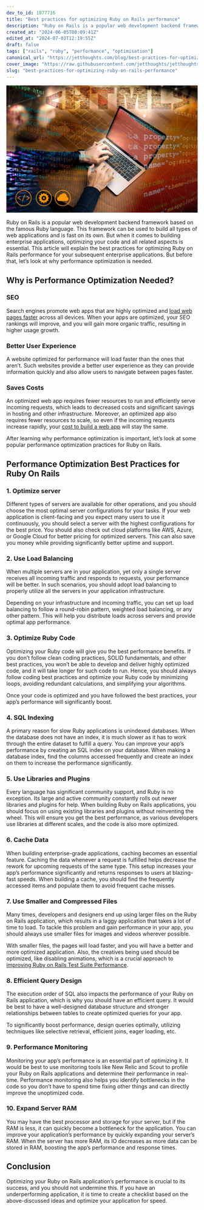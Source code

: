 ```yaml
---
dev_to_id: 1877716
title: "Best practices for optimizing Ruby on Rails performance"
description: "Ruby on Rails is a popular web development backend framework based on the famous Ruby language...."
created_at: "2024-06-05T08:09:41Z"
edited_at: "2024-07-03T12:19:55Z"
draft: false
tags: ["rails", "ruby", "performance", "optimisation"]
canonical_url: "https://jetthoughts.com/blog/best-practices-for-optimizing-ruby-on-rails-performance/"
cover_image: "https://raw.githubusercontent.com/jetthoughts/jetthoughts.github.io/master/static/assets/img/blog/best-practices-for-optimizing-ruby-on-rails-performance/cover.jpeg"
slug: "best-practices-for-optimizing-ruby-on-rails-performance"
---
```

![Best practices for optimizing Ruby on Rails performance](https://raw.githubusercontent.com/jetthoughts/jetthoughts.github.io/master/static/assets/img/blog/best-practices-for-optimizing-ruby-on-rails-performance/file_0.jpeg)

Ruby on Rails is a popular web development backend framework based on the famous Ruby language. This framework can be used to build all types of web applications and is fast on its own. But when it comes to building enterprise applications, optimizing your code and all related aspects is essential. This article will explain the best practices for optimizing Ruby on Rails performance for your subsequent enterprise applications. But before that, let’s look at why performance optimization is needed.

## Why is Performance Optimization Needed?

### **SEO**

Search engines promote web apps that are highly optimized and [load web pages faster](https://jtway.co/load-web-page-in-less-than-one-second-145bbfecff12) across all devices. When your apps are optimized, your SEO rankings will improve, and you will gain more organic traffic, resulting in higher usage growth.

### **Better User Experience**

A website optimized for performance will load faster than the ones that aren’t. Such websites provide a better user experience as they can provide information quickly and also allow users to navigate between pages faster.

### **Saves Costs**

An optimized web app requires fewer resources to run and efficiently serve incoming requests, which leads to decreased costs and significant savings in hosting and other infrastructure. Moreover, an optimized app also requires fewer resources to scale, so even if the incoming requests increase rapidly, your [cost to build a web app](https://www.esparkinfo.com/blog/web-application-development-cost.html) will stay the same.

After learning why performance optimization is important, let’s look at some popular performance optimization practices for Ruby on Rails.

## Performance Optimization Best Practices for Ruby On Rails

### **1. Optimize server**

Different types of servers are available for other operations, and you should choose the most optimal server configurations for your tasks. If your web application is client-facing and you expect many users to use it continuously, you should select a server with the highest configurations for the best price. You should also check out cloud platforms like AWS, Azure, or Google Cloud for better pricing for optimized servers. This can also save you money while providing significantly better uptime and support.

### **2. Use Load Balancing**

When multiple servers are in your application, yet only a single server receives all incoming traffic and responds to requests, your performance will be better. In such scenarios, you should adopt load balancing to properly utilize all the servers in your application infrastructure.

Depending on your infrastructure and incoming traffic, you can set up load balancing to follow a round-robin pattern, weighted load balancing, or any other pattern. This will help you distribute loads across servers and provide optimal app performance.

### **3. Optimize Ruby Code**

Optimizing your Ruby code will give you the best performance benefits. If you don’t follow clean coding practices, SOLID fundamentals, and other best practices, you won’t be able to develop and deliver highly optimized code, and it will take longer for such code to run. Hence, you should always follow coding best practices and optimize your Ruby code by minimizing loops, avoiding redundant calculations, and simplifying your algorithms.

Once your code is optimized and you have followed the best practices, your app’s performance will significantly boost.

### **4. SQL Indexing**

A primary reason for slow Ruby applications is unindexed databases. When the database does not have an index, it is much slower as it has to work through the entire dataset to fulfill a query. You can improve your app’s performance by creating an SQL index on your database. When making a database index, find the columns accessed frequently and create an index on them to increase the performance significantly.

### **5. Use Libraries and Plugins**

Every language has significant community support, and Ruby is no exception. Its large and active community constantly rolls out newer libraries and plugins for help. When building Ruby on Rails applications, you should focus on using existing libraries and plugins without reinventing the wheel. This will ensure you get the best performance, as various developers use libraries at different scales, and the code is also more optimized.

### **6. Cache Data**

When building enterprise-grade applications, caching becomes an essential feature. Caching the data whenever a request is fulfilled helps decrease the rework for upcoming requests of the same type. This setup increases your app’s performance significantly and returns responses to users at blazing-fast speeds. When building a cache, you should find the frequently accessed items and populate them to avoid frequent cache misses.

### **7. Use Smaller and Compressed Files**

Many times, developers and designers end up using larger files on the Ruby on Rails application, which results in a laggy application that takes a lot of time to load. To tackle this problem and gain performance in your app, you should always use smaller files for images and videos wherever possible.

With smaller files, the pages will load faster, and you will have a better and more optimized application. Also, the creatives being used should be optimized, like disabling animations, which is a crucial approach to [improving Ruby on Rails Test Suite Performance](https://jtway.co/improving-ruby-on-rails-test-suite-performance-by-disabling-animations-2950dca86b45).

### **8. Efficient Query Design**

The execution order of SQL also impacts the performance of your Ruby on Rails application, which is why you should have an efficient query. It would be best to have a well-designed database structure and stronger relationships between tables to create optimized queries for your app.

To significantly boost performance, design queries optimally, utilizing techniques like selective retrieval, efficient joins, eager loading, etc.

### **9. Performance Monitoring**

Monitoring your app’s performance is an essential part of optimizing it. It would be best to use monitoring tools like New Relic and Scout to profile your Ruby on Rails applications and determine their performance in real-time. Performance monitoring also helps you identify bottlenecks in the code so you don’t have to spend time fixing other things and can directly improve the unoptimized code.

### **10. Expand Server RAM**

You may have the best processor and storage for your server, but if the RAM is less, it can quickly become a bottleneck for the application. You can improve your application’s performance by quickly expanding your server’s RAM. When the server has more RAM, its IO decreases as more data can be stored in RAM, boosting the app’s performance and response times.

## Conclusion

Optimizing your Ruby on Rails application’s performance is crucial to its success, and you should not undermine this. If you have an underperforming application, it is time to create a checklist based on the above-discussed ideas and optimize your application for speed.
